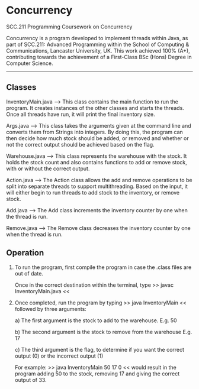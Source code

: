 # Concurrency
SCC.211 Programming Coursework on Concurrency

Concurrency is a program developed to implement threads within Java, as part of SCC.211: Advanced Programming within the School of Computing & Communications, Lancaster University, UK. This work achieved 100% (A+), contributing towards the achievement of a First-Class BSc (Hons) Degree in Computer Science.

------------------------------------------------

Classes
---

InventoryMain.java --> This class contains the main function to run the program.
                       It creates instances of the other classes and starts the threads.
                       Once all threads have run, it will print the final inventory size.

Args.java          --> This class takes the arguments given at the command line and converts
                       them from Strings into integers. By doing this, the program can then decide
                       how much stock should be added, or removed and whether or not the correct
                       output should be achieved based on the flag.

Warehouse.java     --> This class represents the warehouse with the stock.
                       It holds the stock count and also contains functions to add or remove stock,
                       with or without the correct output.

Action.java        --> The Action class allows the add and remove operations to be split into separate
                       threads to support multithreading. Based on the input, it will either begin to
                       run threads to add stock to the inventory, or remove stock.

Add.java           --> The Add class increments the inventory counter by one when the thread is run.

Remove.java        --> The Remove class decreases the inventory counter by one when the thread is run.



Operation
---
1. To run the program, first compile the program in case the .class files are out of date.

   Once in the correct destination within the terminal, type >> javac InventoryMain.java <<

2. Once completed, run the program by typing >> java InventoryMain << followed by three arguments:

    a) The first argument is the stock to add to the warehouse. E.g. 50

    b) The second argument is the stock to remove from the warehouse E.g. 17

    c) The third argument is the flag, to determine if you want the correct output (0) or the
       incorrect output (1)

    For example: >> java InventoryMain 50 17 0 << would result in the program adding 50 to the stock,
                 removing 17 and giving the correct output of 33.
